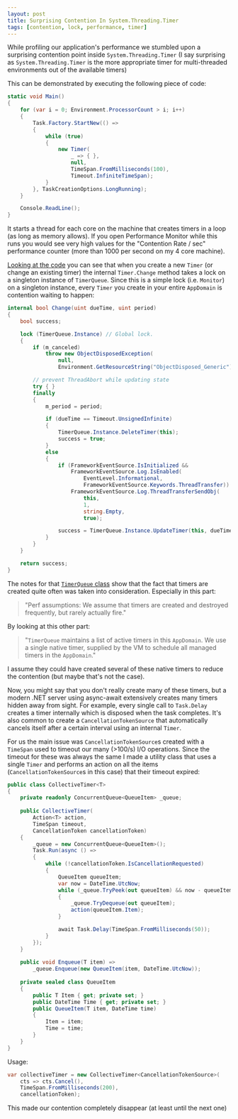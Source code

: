 ```yaml
---
layout: post
title: Surprising Contention In System.Threading.Timer
tags: [contention, lock, performance, timer]
---
```


While profiling our application's performance we stumbled upon a surprising contention point inside `System.Threading.Timer` (I say surprising as `System.Threading.Timer` is the more appropriate timer for multi-threaded environments out of the available timers)

This can be demonstrated by executing the following piece of code:
<!--more-->

```csharp
static void Main()
{
    for (var i = 0; Environment.ProcessorCount > i; i++)
    {
        Task.Factory.StartNew(() =>
        {
            while (true)
            {
                new Timer(
                    _ => { },
                    null,
                    TimeSpan.FromMilliseconds(100),
                    Timeout.InfiniteTimeSpan);
            }
        }, TaskCreationOptions.LongRunning);
    }

    Console.ReadLine();
}
```

It starts a thread for each core on the machine that creates timers in a loop (as long as memory allows). If you open Performance Monitor while this runs you would see very high values for the "Contention Rate / sec" performance counter (more than 1000 per second on my 4 core machine).

[Looking at the code](http://referencesource.microsoft.com/#mscorlib/system/threading/timer.cs) you can see that when you create a new `Timer` (or change an existing timer) the internal `Timer.Change` method takes a lock on a singleton instance of `TimerQueue`. Since this is a simple lock (i.e. `Monitor`) on a singleton instance, every `Timer` you create in your entire `AppDomain` is contention waiting to happen:

```csharp
internal bool Change(uint dueTime, uint period)
{
    bool success;

    lock (TimerQueue.Instance) // Global lock.
    {
        if (m_canceled)
            throw new ObjectDisposedException(
                null,
                Environment.GetResourceString("ObjectDisposed_Generic"));

        // prevent ThreadAbort while updating state
        try { }
        finally
        {
            m_period = period;

            if (dueTime == Timeout.UnsignedInfinite)
            {
                TimerQueue.Instance.DeleteTimer(this);
                success = true;
            }
            else
            {
                if (FrameworkEventSource.IsInitialized &&
                    FrameworkEventSource.Log.IsEnabled(
                        EventLevel.Informational,
                        FrameworkEventSource.Keywords.ThreadTransfer))
                    FrameworkEventSource.Log.ThreadTransferSendObj(
                        this,
                        1,
                        string.Empty,
                        true);

                success = TimerQueue.Instance.UpdateTimer(this, dueTime, period);
            }
        }
    }

    return success;
}
```

The notes for that [`TimerQueue` class](http://referencesource.microsoft.com/#mscorlib/system/threading/timer.cs,208ff87939c84fe3) show that the fact that timers are created quite often was taken into consideration. Especially in this part:

> "Perf assumptions: We assume that timers are created and destroyed frequently, but rarely actually fire."

By looking at this other part:

> "`TimerQueue` maintains a list of active timers in this `AppDomain`. We use a single native timer, supplied by the VM to schedule all managed timers in the `AppDomain`."

I assume they could have created several of these native timers to reduce the contention (but maybe that's not the case).

Now, you might say that you don't really create many of these timers, but a modern .NET server using async-await extensively creates many timers hidden away from sight. For example, every single call to `Task.Delay` creates a timer internally which is disposed when the task completes. It's also common to create a `CancellationTokenSource` that automatically cancels itself after a certain interval using an internal `Timer`.

For us the main issue was `CancellationTokenSource`s created with a `TimeSpan` used to timeout our many (>100/s) I/O operations. Since the timeout for these was always the same I made a utility class that uses a single `Timer` and performs an action on all the items (`CancellationTokenSource`s in this case) that their timeout expired:

```csharp
public class CollectiveTimer<T>
{
    private readonly ConcurrentQueue<QueueItem> _queue;
    
    public CollectiveTimer(
        Action<T> action,
        TimeSpan timeout,
        CancellationToken cancellationToken)
    {
        _queue = new ConcurrentQueue<QueueItem>();
        Task.Run(async () =>
        {
            while (!cancellationToken.IsCancellationRequested)
            {
                QueueItem queueItem;
                var now = DateTime.UtcNow;
                while (_queue.TryPeek(out queueItem) && now - queueItem.Time >= timeout)
                {
                    _queue.TryDequeue(out queueItem);
                    action(queueItem.Item);
                }

                await Task.Delay(TimeSpan.FromMilliseconds(50));
            }
        });
    }
    
    public void Enqueue(T item) =>
        _queue.Enqueue(new QueueItem(item, DateTime.UtcNow));
    
    private sealed class QueueItem
    {
        public T Item { get; private set; }
        public DateTime Time { get; private set; }
        public QueueItem(T item, DateTime time)
        {
            Item = item;
            Time = time;
        }
    }
}
```

Usage:

```csharp
var collectiveTimer = new CollectiveTimer<CancellationTokenSource>(
    cts => cts.Cancel(), 
    TimeSpan.FromMilliseconds(200),
    cancellationToken);
```

This made our contention completely disappear (at least until the next one)